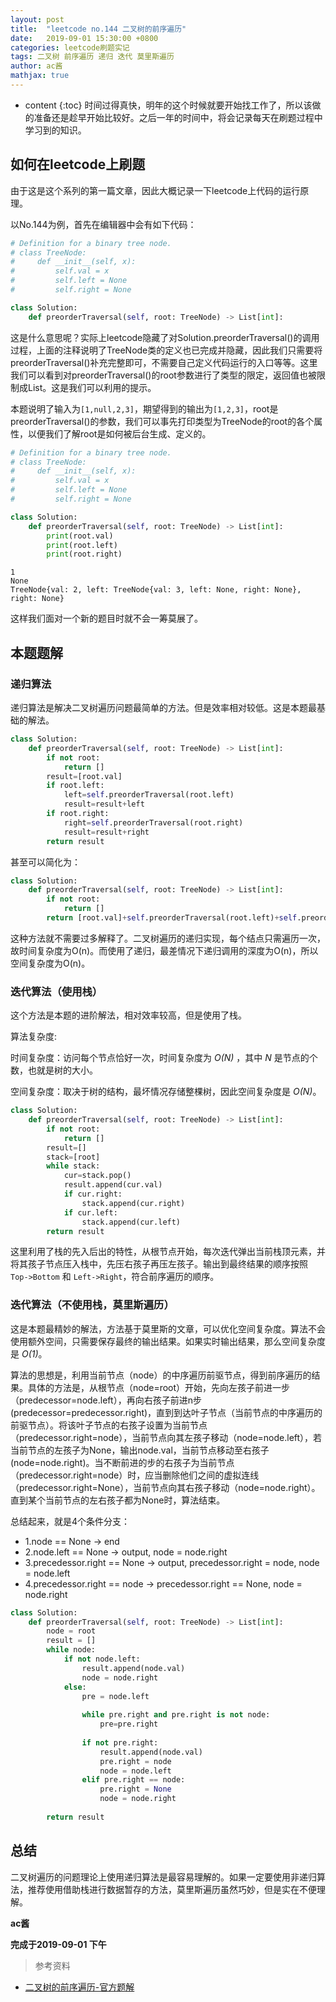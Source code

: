 ```yaml
---
layout: post
title:  "leetcode no.144 二叉树的前序遍历"
date:   2019-09-01 15:30:00 +0800
categories: leetcode刷题实记
tags: 二叉树 前序遍历 递归 迭代 莫里斯遍历
author: ac酱
mathjax: true
---
```


* content
{:toc}
时间过得真快，明年的这个时候就要开始找工作了，所以该做的准备还是趁早开始比较好。之后一年的时间中，将会记录每天在刷题过程中学习到的知识。



## 如何在leetcode上刷题

由于这是这个系列的第一篇文章，因此大概记录一下leetcode上代码的运行原理。

以No.144为例，首先在编辑器中会有如下代码：

```python
# Definition for a binary tree node.
# class TreeNode:
#     def __init__(self, x):
#         self.val = x
#         self.left = None
#         self.right = None

class Solution:
    def preorderTraversal(self, root: TreeNode) -> List[int]:
```

这是什么意思呢？实际上leetcode隐藏了对Solution.preorderTraversal()的调用过程，上面的注释说明了TreeNode类的定义也已完成并隐藏，因此我们只需要将preorderTraversal()补充完整即可，不需要自己定义代码运行的入口等等。这里我们可以看到对preorderTraversal()的root参数进行了类型的限定，返回值也被限制成List。这是我们可以利用的提示。

本题说明了输入为`[1,null,2,3]`，期望得到的输出为`[1,2,3]`，root是preorderTraversal()的参数，我们可以事先打印类型为TreeNode的root的各个属性，以便我们了解root是如何被后台生成、定义的。
```python
# Definition for a binary tree node.
# class TreeNode:
#     def __init__(self, x):
#         self.val = x
#         self.left = None
#         self.right = None

class Solution:
    def preorderTraversal(self, root: TreeNode) -> List[int]:
        print(root.val)
        print(root.left)
        print(root.right)
```
```
1
None
TreeNode{val: 2, left: TreeNode{val: 3, left: None, right: None}, right: None}
```

这样我们面对一个新的题目时就不会一筹莫展了。

## 本题题解

### 递归算法

递归算法是解决二叉树遍历问题最简单的方法。但是效率相对较低。这是本题最基础的解法。
```python
class Solution:
    def preorderTraversal(self, root: TreeNode) -> List[int]:
        if not root:
            return []
        result=[root.val]
        if root.left:
            left=self.preorderTraversal(root.left)
            result=result+left
        if root.right:
            right=self.preorderTraversal(root.right)
            result=result+right
        return result
```
甚至可以简化为：
```python
class Solution:
    def preorderTraversal(self, root: TreeNode) -> List[int]:
        if not root:
            return []
        return [root.val]+self.preorderTraversal(root.left)+self.preorderTraversal(root.right)
```
这种方法就不需要过多解释了。二叉树遍历的递归实现，每个结点只需遍历一次，故时间复杂度为O(n)。而使用了递归，最差情况下递归调用的深度为O(n)，所以空间复杂度为O(n)。

### 迭代算法（使用栈）

这个方法是本题的进阶解法，相对效率较高，但是使用了栈。

算法复杂度:

时间复杂度：访问每个节点恰好一次，时间复杂度为 *O(N)* ，其中 *N* 是节点的个数，也就是树的大小。

空间复杂度：取决于树的结构，最坏情况存储整棵树，因此空间复杂度是 *O(N)*。

```python
class Solution:
    def preorderTraversal(self, root: TreeNode) -> List[int]:
        if not root:
            return []
        result=[]
        stack=[root]
        while stack:
            cur=stack.pop()
            result.append(cur.val)
            if cur.right:
                stack.append(cur.right)
            if cur.left:
                stack.append(cur.left)
        return result
```
这里利用了栈的先入后出的特性，从根节点开始，每次迭代弹出当前栈顶元素，并将其孩子节点压入栈中，先压右孩子再压左孩子。输出到最终结果的顺序按照 `Top->Bottom` 和 `Left->Right`，符合前序遍历的顺序。

### 迭代算法（不使用栈，莫里斯遍历）

这是本题最精妙的解法，方法基于莫里斯的文章，可以优化空间复杂度。算法不会使用额外空间，只需要保存最终的输出结果。如果实时输出结果，那么空间复杂度是 *O(1)*。

算法的思想是，利用当前节点（node）的中序遍历前驱节点，得到前序遍历的结果。具体的方法是，从根节点（node=root）开始，先向左孩子前进一步（predecessor=node.left），再向右孩子前进n步(predecessor=predecessor.right)，直到到达叶子节点（当前节点的中序遍历的前驱节点）。将该叶子节点的右孩子设置为当前节点（predecessor.right=node），当前节点向其左孩子移动（node=node.left），若当前节点的左孩子为None，输出node.val，当前节点移动至右孩子(node=node.right)。当不断前进的步的右孩子为当前节点（predecessor.right=node）时，应当删除他们之间的虚拟连线（predecessor.right=None），当前节点向其右孩子移动（node=node.right）。直到某个当前节点的左右孩子都为None时，算法结束。

总结起来，就是4个条件分支：
* 1.node == None -> end
* 2.node.left == None -> output, node = node.right
* 3.precedessor.right == None -> output, precedessor.right = node, node = node.left
* 4.precedessor.right == node -> precedessor.right == None, node = node.right

```python
class Solution:
    def preorderTraversal(self, root: TreeNode) -> List[int]:
        node = root
        result = []
        while node:
            if not node.left:
                result.append(node.val)
                node = node.right
            else:
                pre = node.left
                
                while pre.right and pre.right is not node:
                    pre=pre.right
                    
                if not pre.right:
                    result.append(node.val)
                    pre.right = node
                    node = node.left
                elif pre.right == node:
                    pre.right = None
                    node = node.right
                    
        return result
```

## 总结

二叉树遍历的问题理论上使用递归算法是最容易理解的。如果一定要使用非递归算法，推荐使用借助栈进行数据暂存的方法，莫里斯遍历虽然巧妙，但是实在不便理解。

**ac酱**

**完成于2019-09-01 下午**

> 参考资料
* [二叉树的前序遍历-官方题解](https://leetcode-cn.com/problems/binary-tree-preorder-traversal/solution/er-cha-shu-de-qian-xu-bian-li-by-leetcode/)